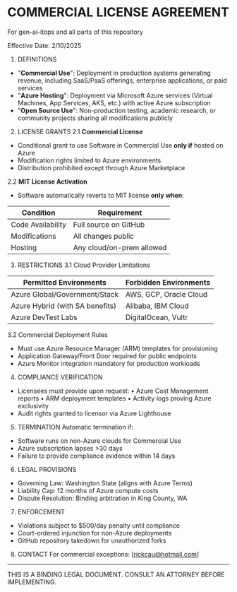 # COMMERCIAL LICENSE AGREEMENT
For gen-ai-itops and all parts of this repository 

Effective Date: 2/10/2025

1. DEFINITIONS
- "**Commercial Use**": Deployment in production systems generating revenue, 
   including SaaS/PaaS offerings, enterprise applications, or paid services
- "**Azure Hosting**": Deployment via Microsoft Azure services (Virtual Machines, 
   App Services, AKS, etc.) with active Azure subscription
- "**Open Source Use**": Non-production testing, academic research, or community 
   projects sharing all modifications publicly

2. LICENSE GRANTS
2.1 **Commercial License**
- Conditional grant to use Software in Commercial Use **only if** hosted on Azure
- Modification rights limited to Azure environments
- Distribution prohibited except through Azure Marketplace

2.2 **MIT License Activation**
- Software automatically reverts to MIT license **only when**:

| Condition                     | Requirement               |
|-------------------------------|---------------------------|
| Code Availability             | Full source on GitHub     |
| Modifications                 | All changes public        |  
| Hosting                       | Any cloud/on-prem allowed |

3. RESTRICTIONS
3.1 Cloud Provider Limitations
   
| Permitted Environments         | Forbidden Environments    |
|--------------------------------|---------------------------|
| Azure Global/Government/Stack  | AWS, GCP, Oracle Cloud     |
| Azure Hybrid (with SA benefits)| Alibaba, IBM Cloud         |
| Azure DevTest Labs             | DigitalOcean, Vultr        |

3.2 Commercial Deployment Rules
- Must use Azure Resource Manager (ARM) templates for provisioning
- Application Gateway/Front Door required for public endpoints
- Azure Monitor integration mandatory for production workloads

4. COMPLIANCE VERIFICATION
- Licensees must provide upon request:
  • Azure Cost Management reports
  • ARM deployment templates
  • Activity logs proving Azure exclusivity
- Audit rights granted to licensor via Azure Lighthouse

5. TERMINATION
Automatic termination if:
- Software runs on non-Azure clouds for Commercial Use
- Azure subscription lapses >30 days
- Failure to provide compliance evidence within 14 days

6. LEGAL PROVISIONS
- Governing Law: Washington State (aligns with Azure Terms)
- Liability Cap: 12 months of Azure compute costs
- Dispute Resolution: Binding arbitration in King County, WA

7. ENFORCEMENT
- Violations subject to $500/day penalty until compliance
- Court-ordered injunction for non-Azure deployments
- GitHub repository takedown for unauthorized forks

8. CONTACT
For commercial exceptions: [rickcau@hotmail.com]

------------------------------------------
THIS IS A BINDING LEGAL DOCUMENT. CONSULT 
AN ATTORNEY BEFORE IMPLEMENTING.
